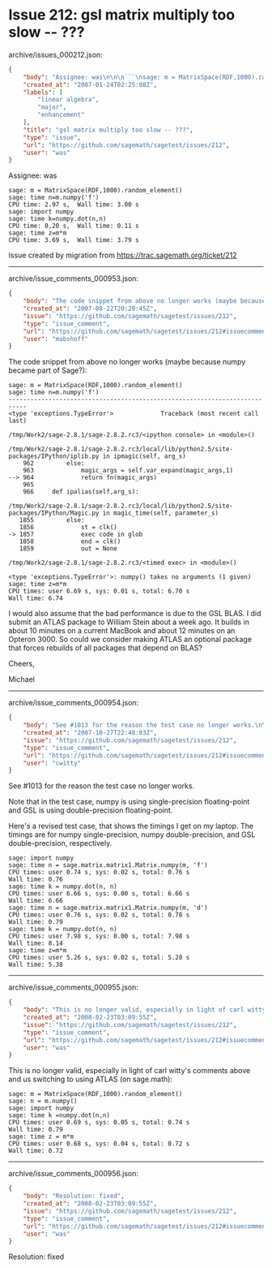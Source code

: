 # Issue 212: gsl matrix multiply too slow -- ???

archive/issues_000212.json:
```json
{
    "body": "Assignee: was\n\n\n```\nsage: m = MatrixSpace(RDF,1000).random_element()\nsage: time n=m.numpy('f')\nCPU time: 2.97 s,  Wall time: 3.00 s\nsage: import numpy\nsage: time k=numpy.dot(n,n)\nCPU time: 0.20 s,  Wall time: 0.11 s\nsage: time z=m*m\nCPU time: 3.69 s,  Wall time: 3.79 s\n```\n\n\nIssue created by migration from https://trac.sagemath.org/ticket/212\n\n",
    "created_at": "2007-01-24T02:25:08Z",
    "labels": [
        "linear algebra",
        "major",
        "enhancement"
    ],
    "title": "gsl matrix multiply too slow -- ???",
    "type": "issue",
    "url": "https://github.com/sagemath/sagetest/issues/212",
    "user": "was"
}
```
Assignee: was


```
sage: m = MatrixSpace(RDF,1000).random_element()
sage: time n=m.numpy('f')
CPU time: 2.97 s,  Wall time: 3.00 s
sage: import numpy
sage: time k=numpy.dot(n,n)
CPU time: 0.20 s,  Wall time: 0.11 s
sage: time z=m*m
CPU time: 3.69 s,  Wall time: 3.79 s
```


Issue created by migration from https://trac.sagemath.org/ticket/212





---

archive/issue_comments_000953.json:
```json
{
    "body": "The code snippet from above no longer works (maybe because numpy became part of Sage?):\n\n```\nsage: m = MatrixSpace(RDF,1000).random_element()\nsage: time n=m.numpy('f')\n---------------------------------------------------------------------------\n<type 'exceptions.TypeError'>             Traceback (most recent call last)\n\n/tmp/Work2/sage-2.8.1/sage-2.8.2.rc3/<ipython console> in <module>()\n\n/tmp/Work2/sage-2.8.1/sage-2.8.2.rc3/local/lib/python2.5/site-packages/IPython/iplib.py in ipmagic(self, arg_s)\n    962         else:\n    963             magic_args = self.var_expand(magic_args,1)\n--> 964             return fn(magic_args)\n    965\n    966     def ipalias(self,arg_s):\n\n/tmp/Work2/sage-2.8.1/sage-2.8.2.rc3/local/lib/python2.5/site-packages/IPython/Magic.py in magic_time(self, parameter_s)\n   1855         else:\n   1856             st = clk()\n-> 1857             exec code in glob\n   1858             end = clk()\n   1859             out = None\n\n/tmp/Work2/sage-2.8.1/sage-2.8.2.rc3/<timed exec> in <module>()\n\n<type 'exceptions.TypeError'>: numpy() takes no arguments (1 given)\nsage: time z=m*m\nCPU times: user 6.69 s, sys: 0.01 s, total: 6.70 s\nWall time: 6.74\n```\n\nI would also assume that the bad performance is due to the GSL BLAS. I did submit an ATLAS package to William Stein about a week ago. It builds in about 10 minutes on a current MacBook and about 12 minutes on an Opteron 3000. So could we consider making ATLAS an optional package that forces rebuilds of all packages that depend on BLAS?\n\nCheers,\n\nMichael",
    "created_at": "2007-08-22T20:20:45Z",
    "issue": "https://github.com/sagemath/sagetest/issues/212",
    "type": "issue_comment",
    "url": "https://github.com/sagemath/sagetest/issues/212#issuecomment-953",
    "user": "mabshoff"
}
```

The code snippet from above no longer works (maybe because numpy became part of Sage?):

```
sage: m = MatrixSpace(RDF,1000).random_element()
sage: time n=m.numpy('f')
---------------------------------------------------------------------------
<type 'exceptions.TypeError'>             Traceback (most recent call last)

/tmp/Work2/sage-2.8.1/sage-2.8.2.rc3/<ipython console> in <module>()

/tmp/Work2/sage-2.8.1/sage-2.8.2.rc3/local/lib/python2.5/site-packages/IPython/iplib.py in ipmagic(self, arg_s)
    962         else:
    963             magic_args = self.var_expand(magic_args,1)
--> 964             return fn(magic_args)
    965
    966     def ipalias(self,arg_s):

/tmp/Work2/sage-2.8.1/sage-2.8.2.rc3/local/lib/python2.5/site-packages/IPython/Magic.py in magic_time(self, parameter_s)
   1855         else:
   1856             st = clk()
-> 1857             exec code in glob
   1858             end = clk()
   1859             out = None

/tmp/Work2/sage-2.8.1/sage-2.8.2.rc3/<timed exec> in <module>()

<type 'exceptions.TypeError'>: numpy() takes no arguments (1 given)
sage: time z=m*m
CPU times: user 6.69 s, sys: 0.01 s, total: 6.70 s
Wall time: 6.74
```

I would also assume that the bad performance is due to the GSL BLAS. I did submit an ATLAS package to William Stein about a week ago. It builds in about 10 minutes on a current MacBook and about 12 minutes on an Opteron 3000. So could we consider making ATLAS an optional package that forces rebuilds of all packages that depend on BLAS?

Cheers,

Michael



---

archive/issue_comments_000954.json:
```json
{
    "body": "See #1013 for the reason the test case no longer works.\n\nNote that in the test case, numpy is using single-precision floating-point and GSL is using double-precision floating-point.\n\nHere's a revised test case, that shows the timings I get on my laptop.  The timings are for numpy single-precision, numpy double-precision, and GSL double-precision, respectively.\n\n\n```\nsage: import numpy\nsage: time n = sage.matrix.matrix1.Matrix.numpy(m, 'f')\nCPU times: user 0.74 s, sys: 0.02 s, total: 0.76 s\nWall time: 0.76\nsage: time k = numpy.dot(n, n)\nCPU times: user 6.66 s, sys: 0.00 s, total: 6.66 s\nWall time: 6.66\nsage: time n = sage.matrix.matrix1.Matrix.numpy(m, 'd')\nCPU times: user 0.76 s, sys: 0.02 s, total: 0.78 s\nWall time: 0.79\nsage: time k = numpy.dot(n, n)\nCPU times: user 7.98 s, sys: 0.00 s, total: 7.98 s\nWall time: 8.14\nsage: time z=m*m\nCPU times: user 5.26 s, sys: 0.02 s, total: 5.28 s\nWall time: 5.38\n```\n",
    "created_at": "2007-10-27T22:48:03Z",
    "issue": "https://github.com/sagemath/sagetest/issues/212",
    "type": "issue_comment",
    "url": "https://github.com/sagemath/sagetest/issues/212#issuecomment-954",
    "user": "cwitty"
}
```

See #1013 for the reason the test case no longer works.

Note that in the test case, numpy is using single-precision floating-point and GSL is using double-precision floating-point.

Here's a revised test case, that shows the timings I get on my laptop.  The timings are for numpy single-precision, numpy double-precision, and GSL double-precision, respectively.


```
sage: import numpy
sage: time n = sage.matrix.matrix1.Matrix.numpy(m, 'f')
CPU times: user 0.74 s, sys: 0.02 s, total: 0.76 s
Wall time: 0.76
sage: time k = numpy.dot(n, n)
CPU times: user 6.66 s, sys: 0.00 s, total: 6.66 s
Wall time: 6.66
sage: time n = sage.matrix.matrix1.Matrix.numpy(m, 'd')
CPU times: user 0.76 s, sys: 0.02 s, total: 0.78 s
Wall time: 0.79
sage: time k = numpy.dot(n, n)
CPU times: user 7.98 s, sys: 0.00 s, total: 7.98 s
Wall time: 8.14
sage: time z=m*m
CPU times: user 5.26 s, sys: 0.02 s, total: 5.28 s
Wall time: 5.38
```




---

archive/issue_comments_000955.json:
```json
{
    "body": "This is no longer valid, especially in light of carl witty's comments above and us switching to using ATLAS (on sage.math):\n\n```\nsage: m = MatrixSpace(RDF,1000).random_element()\nsage: n = m.numpy()\nsage: import numpy\nsage: time k =numpy.dot(n,n)\nCPU times: user 0.69 s, sys: 0.05 s, total: 0.74 s\nWall time: 0.79\nsage: time z = m*m\nCPU times: user 0.68 s, sys: 0.04 s, total: 0.72 s\nWall time: 0.72\n```\n",
    "created_at": "2008-02-23T03:09:55Z",
    "issue": "https://github.com/sagemath/sagetest/issues/212",
    "type": "issue_comment",
    "url": "https://github.com/sagemath/sagetest/issues/212#issuecomment-955",
    "user": "was"
}
```

This is no longer valid, especially in light of carl witty's comments above and us switching to using ATLAS (on sage.math):

```
sage: m = MatrixSpace(RDF,1000).random_element()
sage: n = m.numpy()
sage: import numpy
sage: time k =numpy.dot(n,n)
CPU times: user 0.69 s, sys: 0.05 s, total: 0.74 s
Wall time: 0.79
sage: time z = m*m
CPU times: user 0.68 s, sys: 0.04 s, total: 0.72 s
Wall time: 0.72
```




---

archive/issue_comments_000956.json:
```json
{
    "body": "Resolution: fixed",
    "created_at": "2008-02-23T03:09:55Z",
    "issue": "https://github.com/sagemath/sagetest/issues/212",
    "type": "issue_comment",
    "url": "https://github.com/sagemath/sagetest/issues/212#issuecomment-956",
    "user": "was"
}
```

Resolution: fixed
